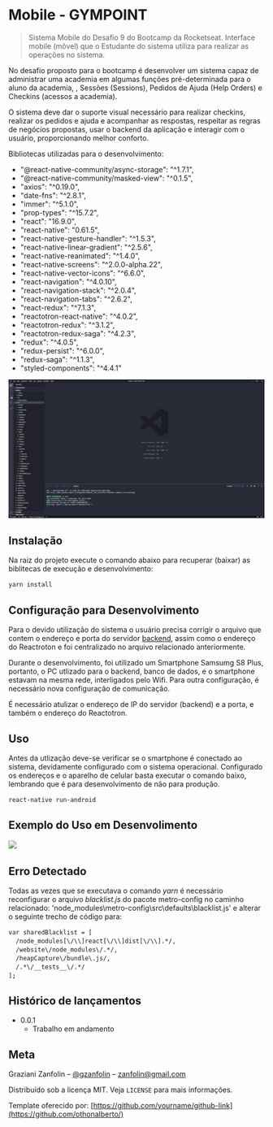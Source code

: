 # Mobile - GYMPOINT

> Sistema Mobile do Desafio 9 do Bootcamp da Rocketseat. Interface mobile (mõvel) que o Estudante do sistema utiliza para realizar as operações no sistema.

No desafio proposto para o bootcamp é desenvolver um sistema capaz de administrar uma academia em algumas funções pré-determinada para o aluno da academia, , Sessões (Sessions), Pedidos de Ajuda (Help Orders) e Checkins (acessos a academia).

O sistema deve dar o suporte visual necessário para realizar checkins, realizar os pedidos e ajuda e acompanhar as respostas, respeitar as regras de negócios propostas, usar o backend da aplicação e interagir com o usuário, proporcionando melhor conforto.

Bibliotecas utilizadas para o desenvolvimento:

- "@react-native-community/async-storage": "^1.7.1",
- "@react-native-community/masked-view": "^0.1.5",
- "axios": "^0.19.0",
- "date-fns": "^2.8.1",
- "immer": "^5.1.0",
- "prop-types": "^15.7.2",
- "react": "16.9.0",
- "react-native": "0.61.5",
- "react-native-gesture-handler": "^1.5.3",
- "react-native-linear-gradient": "^2.5.6",
- "react-native-reanimated": "^1.4.0",
- "react-native-screens": "^2.0.0-alpha.22",
- "react-native-vector-icons": "^6.6.0",
- "react-navigation": "^4.0.10",
- "react-navigation-stack": "^2.0.4",
- "react-navigation-tabs": "^2.6.2",
- "react-redux": "^7.1.3",
- "reactotron-react-native": "^4.0.2",
- "reactotron-redux": "^3.1.2",
- "reactotron-redux-saga": "^4.2.3",
- "redux": "^4.0.5",
- "redux-persist": "^6.0.0",
- "redux-saga": "^1.1.3",
- "styled-components": "^4.4.1"

![](../prints/mobile_vscode.png)

## Instalação

Na raiz do projeto execute o comando abaixo para recuperar (baixar) as biblitecas de execução e desenvolvimento:

```sh
yarn install
```

## Configuração para Desenvolvimento

Para o devido utilização do sistema o usuário precisa corrigir o arquivo que contem o endereço e porta do servidor [backend](./src/config/Server.js), assim como o endereço do Reactroton e foi centralizado no arquivo relacionado anteriormente.

Durante o desenvolvimento, foi utilizado um Smartphone Samsumg S8 Plus, portanto, o PC utlizado para o backend, banco de dados, e o smartphone estavam na mesma rede, interligados pelo Wifi. Para outra configuração, é necessário nova configuração de comunicação.

É necessário atulizar o endereço de IP do servidor (backend) e a porta, e também o endereço do Reactotron.

## Uso

Antes da utlização deve-se verificar se o smartphone é conectado ao sistema, devidamente configurado com o sistema operacional. Configurado os endereços e o aparelho de celular basta executar o comando baixo, lembrando que é para desenvolvimento de não para produção.

```sh
react-native run-android
```

## Exemplo do Uso em Desenvolimento

![](../prints/mobile_login.png)

## Erro Detectado

Todas as vezes que se executava o comando _yarn_ é necessário reconfigurar o arquivo _blacklist.js_ do pacote metro-config no caminho relacionado: 'node_modules\metro-config\src\defaults\blacklist.js' e alterar o seguinte trecho de código para:

```sh
var sharedBlacklist = [
  /node_modules[\/\\]react[\/\\]dist[\/\\].*/,
  /website\/node_modules\/.*/,
  /heapCapture\/bundle\.js/,
  /.*\/__tests__\/.*/
];
```

## Histórico de lançamentos

- 0.0.1
  - Trabalho em andamento

## Meta

Graziani Zanfolin – [@gzanfolin](https://twitter.com/gzanfolin) – zanfolin@gmail.com

Distribuído sob a licença MIT. Veja `LICENSE` para mais informações.

Template oferecido por:
[https://github.com/yourname/github-link](https://github.com/othonalberto/)
